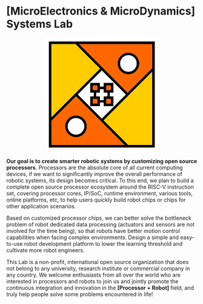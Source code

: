 # [MicroElectronics & MicroDynamics] Systems Lab

<p align="center">
    <img src="../images/memdsl.png" alt="MEMDSL Logo" width="300px"  />
</p>

**Our goal is to create smarter robotic systems by customizing open source processors**. Processors are the absolute core of all current computing devices, if we want to significantly improve the overall performance of robotic systems, its design becomes critical. To this end, we plan to build a complete open source processor ecosystem around the RISC-V instruction set, covering processor cores, IP/SoC, runtime environment, various tools, online platforms, etc, to help users quickly build robot chips or chips for other application scenarios.

Based on customized processor chips, we can better solve the bottleneck problem of robot dedicated data processing (actuators and sensors are not involved for the time being), so that robots have better motion control capabilities when facing complex environments. Design a simple and easy-to-use robot development platform to lower the learning threshold and cultivate more robot engineers.

This Lab is a non-profit, international open source organization that does not belong to any university, research institute or commercial company in any country. We welcome enthusiasts from all over the world who are interested in processors and robots to join us and jointly promote the continuous integration and innovation in the **[Processor + Robot]** field, and truly help people solve some problems encountered in life!
